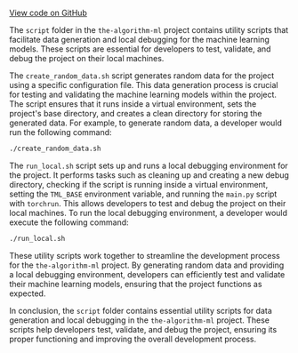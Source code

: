 [View code on GitHub](https://github.com/twitter/the-algorithm-ml/tree/master/.autodoc/docs/json/projects/home/recap/script)

The `script` folder in the `the-algorithm-ml` project contains utility scripts that facilitate data generation and local debugging for the machine learning models. These scripts are essential for developers to test, validate, and debug the project on their local machines.

The `create_random_data.sh` script generates random data for the project using a specific configuration file. This data generation process is crucial for testing and validating the machine learning models within the project. The script ensures that it runs inside a virtual environment, sets the project's base directory, and creates a clean directory for storing the generated data. For example, to generate random data, a developer would run the following command:

```bash
./create_random_data.sh
```

The `run_local.sh` script sets up and runs a local debugging environment for the project. It performs tasks such as cleaning up and creating a new debug directory, checking if the script is running inside a virtual environment, setting the `TML_BASE` environment variable, and running the `main.py` script with `torchrun`. This allows developers to test and debug the project on their local machines. To run the local debugging environment, a developer would execute the following command:

```bash
./run_local.sh
```

These utility scripts work together to streamline the development process for the `the-algorithm-ml` project. By generating random data and providing a local debugging environment, developers can efficiently test and validate their machine learning models, ensuring that the project functions as expected.

In conclusion, the `script` folder contains essential utility scripts for data generation and local debugging in the `the-algorithm-ml` project. These scripts help developers test, validate, and debug the project, ensuring its proper functioning and improving the overall development process.
